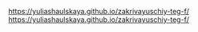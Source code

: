 https://yuliashaulskaya.github.io/zakrivayuschiy-teg-f/
https://yuliashaulskaya.github.io/zakrivayuschiy-teg-f/
